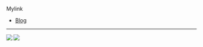 <!--
**hal40n/hal40n** is a ✨ _special_ ✨ repository because its `README.md` (this file) appears on your GitHub profile.

Here are some ideas to get you started:

- 🔭 I’m currently working on ...
- 🌱 I’m currently learning ...
- 👯 I’m looking to collaborate on ...
- 🤔 I’m looking for help with ...
- 💬 Ask me about ...
- 📫 How to reach me: ...
- 😄 Pronouns: ...
- ⚡ Fun fact: ...
--> 
Mylink
- [Blog](https://hal40n.com)

<hr></hr>

<a href="https://github-readme-stats">
  <img align="left" src="https://github-readme-stats.vercel.app/api/top-langs/?username=hal40n&layout=compact"> 
</a>

<a href="https://github-readme-stats">
  <img align="left" src="https://github-readme-stats.vercel.app/api?username=hal40n">
</a>
